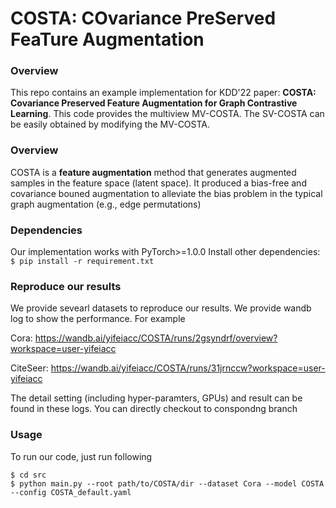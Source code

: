 # COSTA: **CO**variance Pre**S**erved Fea**T**ure **A**ugmentation

### Overview
This repo contains an example implementation for KDD'22 paper: **COSTA: Covariance Preserved Feature Augmentation for Graph Contrastive Learning**. 
This code provides the multiview MV-COSTA. The SV-COSTA can be easily obtained by modifying the MV-COSTA.

### Overview

COSTA is a **feature augmentation** method that generates augmented samples in the feature space (latent space). It produced a bias-free and covariance bouned augmentation to alleviate the bias problem in the typical graph augmentation (e.g., edge permutations) 

### Dependencies
Our implementation works with PyTorch>=1.0.0 Install other dependencies: `$ pip install -r requirement.txt`

### Reproduce our results
We provide sevearl datasets to reproduce our results. We provide wandb log to show the performance. For example

Cora: https://wandb.ai/yifeiacc/COSTA/runs/2gsyndrf/overview?workspace=user-yifeiacc

CiteSeer: https://wandb.ai/yifeiacc/COSTA/runs/31jrnccw?workspace=user-yifeiacc

The detail setting (including hyper-paramters, GPUs) and result can be found in these logs. You can directly checkout to conspondng branch

### Usage
To run our code, just run following
```
$ cd src 
$ python main.py --root path/to/COSTA/dir --dataset Cora --model COSTA --config COSTA_default.yaml
